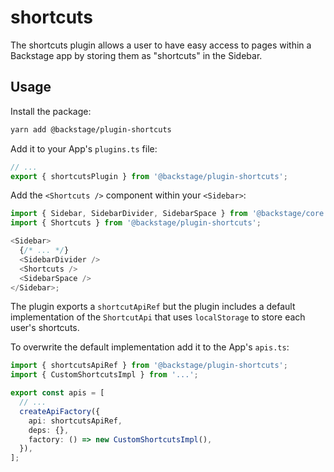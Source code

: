 # shortcuts

The shortcuts plugin allows a user to have easy access to pages within a Backstage app by storing them as "shortcuts" in the Sidebar.

## Usage

Install the package:

```bash
yarn add @backstage/plugin-shortcuts
```

Add it to your App's `plugins.ts` file:

```ts
// ...
export { shortcutsPlugin } from '@backstage/plugin-shortcuts';
```

Add the `<Shortcuts />` component within your `<Sidebar>`:

```ts
import { Sidebar, SidebarDivider, SidebarSpace } from '@backstage/core';
import { Shortcuts } from '@backstage/plugin-shortcuts';

<Sidebar>
  {/* ... */}
  <SidebarDivider />
  <Shortcuts />
  <SidebarSpace />
</Sidebar>;
```

The plugin exports a `shortcutApiRef` but the plugin includes a default implementation of the `ShortcutApi` that uses `localStorage` to store each user's shortcuts.

To overwrite the default implementation add it to the App's `apis.ts`:

```ts
import { shortcutsApiRef } from '@backstage/plugin-shortcuts';
import { CustomShortcutsImpl } from '...';

export const apis = [
  // ...
  createApiFactory({
    api: shortcutsApiRef,
    deps: {},
    factory: () => new CustomShortcutsImpl(),
  }),
];
```
